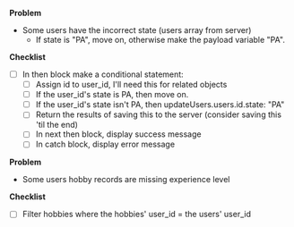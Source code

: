 **Problem**
- Some users have the incorrect state (users array from server)
  - If state is "PA", move on, otherwise make the payload variable "PA".

**Checklist**
- [ ] In then block make a conditional statement:
  - [ ] Assign id to user_id, I'll need this for related objects
  - [ ] If the user_id's state is PA, then move on.
  - [ ] If the user_id's state isn't PA, then updateUsers.users.id.state: "PA"
  - [ ] Return the results of saving this to the server (consider saving this 'til the end)
  - [ ] In next then block, display success message
  - [ ] In catch block, display error message

**Problem**
- Some users hobby records are missing experience level

**Checklist**
- [ ] Filter hobbies where the hobbies' user_id = the users' user_id
